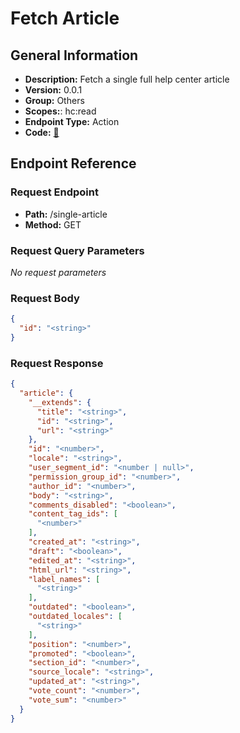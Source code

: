 # Fetch Article

## General Information

- **Description:** Fetch a single full help center article
- **Version:** 0.0.1
- **Group:** Others
- **Scopes:**: hc:read
- **Endpoint Type:** Action
- **Code:** [🔗](https://github.com/NangoHQ/integration-templates/tree/main/integrations/zendesk/actions/fetch-article.ts)

## Endpoint Reference

### Request Endpoint

- **Path:** /single-article
- **Method:** GET

### Request Query Parameters

_No request parameters_

### Request Body

```json
{
  "id": "<string>"
}
```

### Request Response

```json
{
  "article": {
    "__extends": {
      "title": "<string>",
      "id": "<string>",
      "url": "<string>"
    },
    "id": "<number>",
    "locale": "<string>",
    "user_segment_id": "<number | null>",
    "permission_group_id": "<number>",
    "author_id": "<number>",
    "body": "<string>",
    "comments_disabled": "<boolean>",
    "content_tag_ids": [
      "<number>"
    ],
    "created_at": "<string>",
    "draft": "<boolean>",
    "edited_at": "<string>",
    "html_url": "<string>",
    "label_names": [
      "<string>"
    ],
    "outdated": "<boolean>",
    "outdated_locales": [
      "<string>"
    ],
    "position": "<number>",
    "promoted": "<boolean>",
    "section_id": "<number>",
    "source_locale": "<string>",
    "updated_at": "<string>",
    "vote_count": "<number>",
    "vote_sum": "<number>"
  }
}
```
